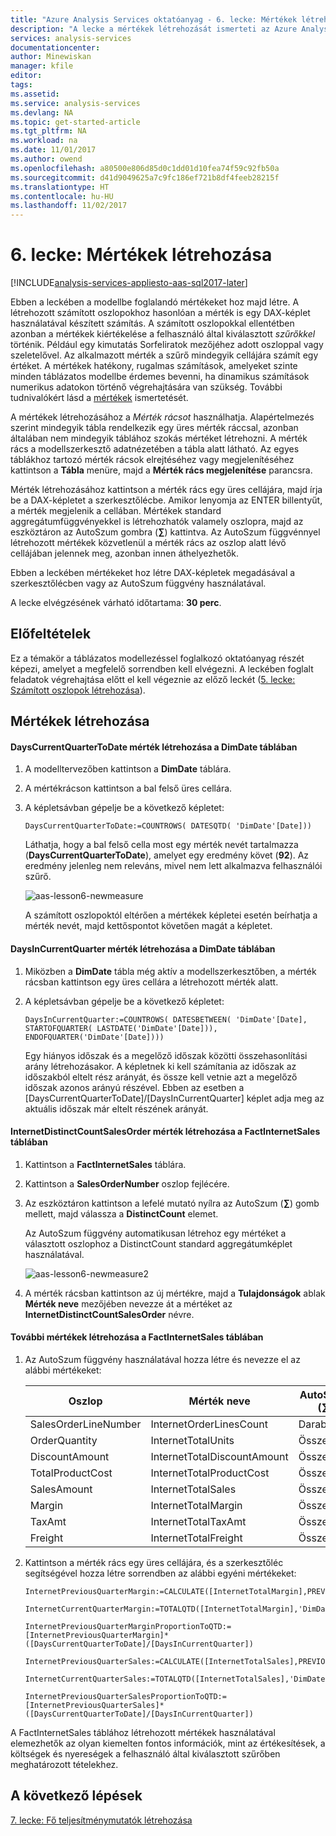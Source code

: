 ```yaml
---
title: "Azure Analysis Services oktatóanyag - 6. lecke: Mértékek létrehozása | Microsoft Docs"
description: "A lecke a mértékek létrehozását ismerteti az Azure Analysis Services oktatóprojektjében."
services: analysis-services
documentationcenter: 
author: Minewiskan
manager: kfile
editor: 
tags: 
ms.assetid: 
ms.service: analysis-services
ms.devlang: NA
ms.topic: get-started-article
ms.tgt_pltfrm: NA
ms.workload: na
ms.date: 11/01/2017
ms.author: owend
ms.openlocfilehash: a80500e806d85d0c1dd01d10fea74f59c92fb50a
ms.sourcegitcommit: d41d9049625a7c9fc186ef721b8df4feeb28215f
ms.translationtype: HT
ms.contentlocale: hu-HU
ms.lasthandoff: 11/02/2017
---
```

# <a name="lesson-6-create-measures"></a>6. lecke: Mértékek létrehozása

[!INCLUDE[analysis-services-appliesto-aas-sql2017-later](../../../includes/analysis-services-appliesto-aas-sql2017-later.md)]

Ebben a leckében a modellbe foglalandó mértékeket hoz majd létre. A létrehozott számított oszlopokhoz hasonlóan a mérték is egy DAX-képlet használatával készített számítás. A számított oszlopokkal ellentétben azonban a mértékek kiértékelése a felhasználó által kiválasztott *szűrőkkel* történik. Például egy kimutatás Sorfeliratok mezőjéhez adott oszloppal vagy szeletelővel. Az alkalmazott mérték a szűrő mindegyik cellájára számít egy értéket. A mértékek hatékony, rugalmas számítások, amelyeket szinte minden táblázatos modellbe érdemes bevenni, ha dinamikus számítások numerikus adatokon történő végrehajtására van szükség. További tudnivalókért lásd a [mértékek](https://docs.microsoft.com/sql/analysis-services/tabular-models/measures-ssas-tabular) ismertetését.
  
A mértékek létrehozásához a *Mérték rácsot* használhatja. Alapértelmezés szerint mindegyik tábla rendelkezik egy üres mérték ráccsal, azonban általában nem mindegyik táblához szokás mértéket létrehozni. A mérték rács a modellszerkesztő adatnézetében a tábla alatt látható. Az egyes táblákhoz tartozó mérték rácsok elrejtéséhez vagy megjelenítéséhez kattintson a **Tábla** menüre, majd a **Mérték rács megjelenítése** parancsra.  
  
Mérték létrehozásához kattintson a mérték rács egy üres cellájára, majd írja be a DAX-képletet a szerkesztőlécbe. Amikor lenyomja az ENTER billentyűt, a mérték megjelenik a cellában. Mértékek standard aggregátumfüggvényekkel is létrehozhatók valamely oszlopra, majd az eszköztáron az AutoSzum gombra (**∑**) kattintva. Az AutoSzum függvénnyel létrehozott mértékek közvetlenül a mérték rács az oszlop alatt lévő cellájában jelennek meg, azonban innen áthelyezhetők.  
  
Ebben a leckében mértékeket hoz létre DAX-képletek megadásával a szerkesztőlécben vagy az AutoSzum függvény használatával.  
  
A lecke elvégzésének várható időtartama: **30 perc**.  
  
## <a name="prerequisites"></a>Előfeltételek  
Ez a témakör a táblázatos modellezéssel foglalkozó oktatóanyag részét képezi, amelyet a megfelelő sorrendben kell elvégezni. A leckében foglalt feladatok végrehajtása előtt el kell végeznie az előző leckét ([5. lecke: Számított oszlopok létrehozása](../tutorials/aas-lesson-5-create-calculated-columns.md)).  
  
## <a name="create-measures"></a>Mértékek létrehozása  
  
#### <a name="to-create-a-dayscurrentquartertodate-measure-in-the-dimdate-table"></a>DaysCurrentQuarterToDate mérték létrehozása a DimDate táblában  
  
1.  A modelltervezőben kattintson a **DimDate** táblára.  
  
2.  A mértékrácson kattintson a bal felső üres cellára.  
  
3.  A képletsávban gépelje be a következő képletet:  
  
    ```
    DaysCurrentQuarterToDate:=COUNTROWS( DATESQTD( 'DimDate'[Date])) 
    ```
  
    Láthatja, hogy a bal felső cella most egy mérték nevét tartalmazza (**DaysCurrentQuarterToDate**), amelyet egy eredmény követ (**92**). Az eredmény jelenleg nem releváns, mivel nem lett alkalmazva felhasználói szűrő.
    
      ![aas-lesson6-newmeasure](../tutorials/media/aas-lesson6-newmeasure.png) 
    
    A számított oszlopoktól eltérően a mértékek képletei esetén beírhatja a mérték nevét, majd kettőspontot követően magát a képletet.

  
#### <a name="to-create-a-daysincurrentquarter-measure-in-the-dimdate-table"></a>DaysInCurrentQuarter mérték létrehozása a DimDate táblában  
  
1.  Miközben a **DimDate** tábla még aktív a modellszerkesztőben, a mérték rácsban kattintson egy üres cellára a létrehozott mérték alatt.  
  
2.  A képletsávban gépelje be a következő képletet:  
  
    ```
    DaysInCurrentQuarter:=COUNTROWS( DATESBETWEEN( 'DimDate'[Date], STARTOFQUARTER( LASTDATE('DimDate'[Date])), ENDOFQUARTER('DimDate'[Date])))
    ```
  
    Egy hiányos időszak és a megelőző időszak közötti összehasonlítási arány létrehozásakor. A képletnek ki kell számítania az időszak az időszakból eltelt rész arányát, és össze kell vetnie azt a megelőző időszak azonos arányú részével. Ebben az esetben a [DaysCurrentQuarterToDate]/[DaysInCurrentQuarter] képlet adja meg az aktuális időszak már eltelt részének arányát.  
  
#### <a name="to-create-an-internetdistinctcountsalesorder-measure-in-the-factinternetsales-table"></a>InternetDistinctCountSalesOrder mérték létrehozása a FactInternetSales táblában  
  
1.  Kattintson a **FactInternetSales** táblára.   
  
2.  Kattintson a **SalesOrderNumber** oszlop fejlécére.  
  
3.  Az eszköztáron kattintson a lefelé mutató nyílra az AutoSzum (**∑**) gomb mellett, majd válassza a **DistinctCount** elemet.  
  
    Az AutoSzum függvény automatikusan létrehoz egy mértéket a választott oszlophoz a DistinctCount standard aggregátumképlet használatával.  
    
       ![aas-lesson6-newmeasure2](../tutorials/media/aas-lesson6-newmeasure2.png)
  
4.  A mérték rácsban kattintson az új mértékre, majd a **Tulajdonságok** ablak **Mérték neve** mezőjében nevezze át a mértéket az **InternetDistinctCountSalesOrder** névre. 
 
  
#### <a name="to-create-additional-measures-in-the-factinternetsales-table"></a>További mértékek létrehozása a FactInternetSales táblában  
  
1.  Az AutoSzum függvény használatával hozza létre és nevezze el az alábbi mértékeket:  

    |Oszlop|Mérték neve|AutoSzum (∑)|Képlet|  
    |----------------|----------|-----------------|-----------|  
    |SalesOrderLineNumber|InternetOrderLinesCount|Darabszám|=DARAB2([SalesOrderLineNumber])|  
    |OrderQuantity|InternetTotalUnits|Összeg|=SZUM([OrderQuantity])|  
    |DiscountAmount|InternetTotalDiscountAmount|Összeg|=SZUM([DiscountAmount])|  
    |TotalProductCost|InternetTotalProductCost|Összeg|=SZUM([TotalProductCost])|  
    |SalesAmount|InternetTotalSales|Összeg|=SZUM([SalesAmount])|  
    |Margin|InternetTotalMargin|Összeg|=SZUM([Margin])|  
    |TaxAmt|InternetTotalTaxAmt|Összeg|=SZUM([TaxAmt])|  
    |Freight|InternetTotalFreight|Összeg|=SZUM([Freight])|  
  
2.  Kattintson a mérték rács egy üres cellájára, és a szerkesztőléc segítségével hozza létre sorrendben az alábbi egyéni mértékeket:  
  
      ```
      InternetPreviousQuarterMargin:=CALCULATE([InternetTotalMargin],PREVIOUSQUARTER('DimDate'[Date]))
      ```
      
      ```
      InternetCurrentQuarterMargin:=TOTALQTD([InternetTotalMargin],'DimDate'[Date])
      ```
  
      ```
      InternetPreviousQuarterMarginProportionToQTD:=[InternetPreviousQuarterMargin]*([DaysCurrentQuarterToDate]/[DaysInCurrentQuarter])
      ```
  
      ```
      InternetPreviousQuarterSales:=CALCULATE([InternetTotalSales],PREVIOUSQUARTER('DimDate'[Date]))
      ```
  
      ```
      InternetCurrentQuarterSales:=TOTALQTD([InternetTotalSales],'DimDate'[Date])
      ```
      
      ```
      InternetPreviousQuarterSalesProportionToQTD:=[InternetPreviousQuarterSales]*([DaysCurrentQuarterToDate]/[DaysInCurrentQuarter])
      ```
  
A FactInternetSales táblához létrehozott mértékek használatával elemezhetők az olyan kiemelten fontos információk, mint az értékesítések, a költségek és nyereségek a felhasználó által kiválasztott szűrőben meghatározott tételekhez.  
  
## <a name="whats-next"></a>A következő lépések
[7. lecke: Fő teljesítménymutatók létrehozása](../tutorials/aas-lesson-7-create-key-performance-indicators.md)  

  
